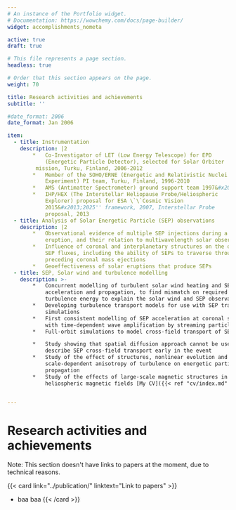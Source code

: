 ```yaml
---
# An instance of the Portfolio widget.
# Documentation: https://wowchemy.com/docs/page-builder/
widget: accomplishments_nometa

active: true
draft: true

# This file represents a page section.
headless: true

# Order that this section appears on the page.
weight: 70

title: Research activities and achievements
subtitle: ''

#date_format: 2006
date_format: Jan 2006

item:
  - title: Instrumentation
    description: |2
        *   Co-Investigator of LET (Low Energy Telescope) for EPD 
            (Energetic Particle Detector), selected for Solar Orbiter 
         mission, Turku, Finland, 2006-2012
        *   Member of the SOHO/ERNE (Energetic and Relativistic Nuclei
            Experiment) PI team, Turku, Finland, 1996-2010
        *   AMS (Antimatter Spectrometer) ground support team 1997&#x2013;2000
        *   IHP/HEX (The Interstellar Heliopause Probe/Heliospheric
            Explorer) proposal for ESA \`\`Cosmic Vision
            2015&#x2013;2025'' framework, 2007, Interstellar Probe
            proposal, 2013
  - title: Analysis of Solar Energetic Particle (SEP) observations
    description: |2
        *   Observational evidence of multiple SEP injections during a solar
            eruption, and their relation to multiwavelength solar observations
        *   Influence of coronal and interplanetary structures on the observed
            SEP fluxes, including the ability of SEPs to traverse through
            preceding coronal mass ejections
        *   Geoeffectiveness of solar eruptions that produce SEPs
  - title: SEP, Solar wind and turbulence modelling
    description: >-
        *   Concurrent modelling of turbulent solar wind heating and SEP
            acceleration and propagation, to find mismatch on required
            turbulence energy to explain the solar wind and SEP observations
        *   Developing turbulence transport models for use with SEP transport
            simulations 
        *   First consistent modelling of SEP acceleration at coronal shocks
            with time-dependent wave amplification by streaming particles 
        *   Full-orbit simulations to model cross-field transport of SEPs

        *   Study showing that spatial diffusion approach cannot be used to
            describe SEP cross-field transport early in the event 
        *   Study of the effect of structures, nonlinear evolution and
            scale-dependent anisotropy of turbulence on energetic particle
            propagation 
        *   Study of the effects of large-scale magnetic structures in the
            heliospheric magnetic fields [My CV]({{< ref "cv/index.md" >}}


---
```


# Research activities and achievements

Note: This section doesn't have links to papers at the moment, due to technical reasons.


{{< card link="../publication/" linktext="Link to papers" >}}
* baa baa
{{< /card >}}
